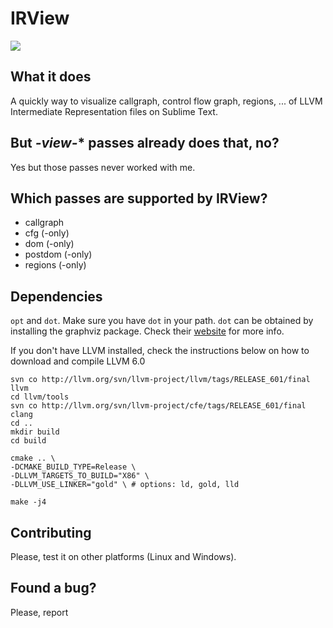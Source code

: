 # IRView

![](https://i.imgur.com/wFskAmn.gif)

## What it does

A quickly way to visualize callgraph, control flow graph, regions, ... of LLVM Intermediate Representation files on Sublime Text.

## But *-view-** passes already does that, no?

Yes but those passes never worked with me. 

## Which passes are supported by IRView?

- callgraph
- cfg (-only)
- dom (-only)
- postdom (-only)
- regions (-only)

## Dependencies

`opt` and `dot`. Make sure you have `dot` in your path. `dot` can be obtained by installing the graphviz package. Check their [website](https://graphviz.gitlab.io/download/) for more info.

If you don't have LLVM installed, check the instructions below on how to download and compile LLVM 6.0

```{bash}
svn co http://llvm.org/svn/llvm-project/llvm/tags/RELEASE_601/final llvm 
cd llvm/tools 
svn co http://llvm.org/svn/llvm-project/cfe/tags/RELEASE_601/final clang 
cd ..
mkdir build
cd build

cmake .. \
-DCMAKE_BUILD_TYPE=Release \
-DLLVM_TARGETS_TO_BUILD="X86" \
-DLLVM_USE_LINKER="gold" \ # options: ld, gold, lld

make -j4
```

## Contributing

Please, test it on other platforms (Linux and Windows).

## Found a bug?

Please, report